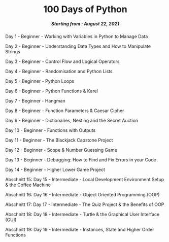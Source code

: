 <h1 align="center"> 
100 Days of Python
</h1>
<h5 align="center">
Starting from : August 22, 2021
</h5>

Day 1 - Beginner - Working with Variables in Python to Manage Data

Day 2 - Beginner - Understanding Data Types and How to Manipulate Strings

Day 3 - Beginner - Control Flow and Logical Operators

Day 4 - Beginner - Randomisation and Python Lists

Day 5 - Beginner - Python Loops

Day 6 - Beginner - Python Functions & Karel

Day 7 - Beginner - Hangman

Day 8 - Beginner - Function Parameters & Caesar Cipher

Day 9 - Beginner - Dictionaries, Nesting and the Secret Auction

Day 10 - Beginner - Functions with Outputs

Day 11 - Beginner - The Blackjack Capstone Project

Day 12 - Beginner - Scope & Number Guessing Game

Day 13 - Beginner - Debugging: How to Find and Fix Errors in your Code

Day 14 - Beginner - Higher Lower Game Project

Abschnitt 15: Day 15 - Intermediate - Local Development Environment Setup & the Coffee Machine

Abschnitt 16: Day 16 - Intermediate - Object Oriented Programming (OOP)

Abschnitt 17: Day 17 - Intermediate - The Quiz Project & the Benefits of OOP

Abschnitt 18: Day 18 - Intermediate - Turtle & the Graphical User Interface (GUI)

Abschnitt 19: Day 19 - Intermediate - Instances, State and Higher Order Functions

